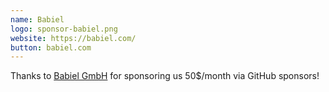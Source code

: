 ```yaml
---
name: Babiel
logo: sponsor-babiel.png
website: https://babiel.com/
button: babiel.com
---
```


Thanks to [Babiel GmbH](https://babiel.com/) for sponsoring us 50$/month via GitHub sponsors!
